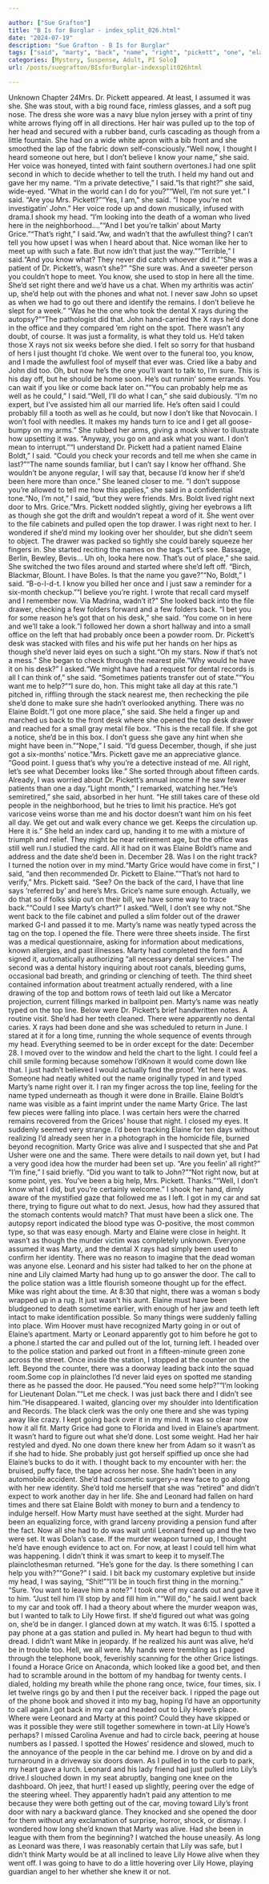 ```yaml
---

author: ["Sue Grafton"]
title: "B Is for Burglar - index_split_026.html"
date: "2024-07-19"
description: "Sue Grafton - B Is for Burglar"
tags: ["said", "marty", "back", "name", "right", "pickett", "one", "elaine", "got", "could", "file", "lily", "well", "know", "like", "pulled", "top", "sure", "want", "grice", "leonard", "though", "tell", "gave", "help"]
categories: [Mystery, Suspense, Adult, PI Solo]
url: /posts/suegrafton/BIsforBurglar-indexsplit026html

---
```



Unknown
Chapter 24Mrs. Dr. Pickett appeared. At least, I assumed it was she. She was stout, with a big round face, rimless glasses, and a soft pug nose. The dress she wore was a navy blue nylon jersey with a print of tiny white arrows flying off in all directions. Her hair was pulled up to the top of her head and secured with a rubber band, curls cascading as though from a little fountain. She had on a wide white apron with a bib front and she smoothed the lap of the fabric down self-consciously.“Well now, I thought I heard someone out here, but I don’t believe I know your name,” she said. Her voice was honeyed, tinted with faint southern overtones.I had one split second in which to decide whether to tell the truth. I held my hand out and gave her my name. “I’m a private detective,” I said.“Is that right?” she said, wide-eyed. “What in the world can I do for you?”“Well, I’m not sure yet.” I said. “Are you Mrs. Pickett?”“Yes, I am,” she said. “I hope you’re not investigatin’ John.” Her voice rode up and down musically, infused with drama.I shook my head. “I’m looking into the death of a woman who lived here in the neighborhood....”“And I bet you’re talkin’ about Marty Grice.”“That’s right,” I said.“Aw, and wadn’t that the awfullest thing? I can’t tell you how upset I was when I heard about that. Nice woman like her to meet up with such a fate. But now idn’t that just the way.”“Terrible,” I said.“And you know what? They never did catch whoever did it.”“She was a patient of Dr. Pickett’s, wasn’t she?” “She sure was. And a sweeter person you couldn’t hope to meet. You know, she used to stop in here all the time. She’d set right there and we’d have us a chat. When my arthritis was actin’ up, she’d help out with the phones and what not. I never saw John so upset as when we had to go out there and identify the remains. I don’t believe he slept for a week.” “Was he the one who took the dental X rays during the autopsy?”“The pathologist did that. John hand-carried the X rays he’d done in the office and they compared ’em right on the spot. There wasn’t any doubt, of course. It was just a formality, is what they told us. He’d taken those X rays not six weeks before she died. I felt so sorry for that husband of hers I just thought I’d choke. We went over to the funeral too, you know, and I made the awfullest fool of myself that ever was. Cried like a baby and John did too. Oh, but now he’s the one you’ll want to talk to, I’m sure. This is his day off, but he should be home soon. He’s out runnin’ some errands. You can wait if you like or come back later on.”“You can probably help me as well as he could,” I said.“Well, I’ll do what I can,” she said dubiously. “I’m no expert, but I’ve assisted him all our married life. He’s often said I could probably fill a tooth as well as he could, but now I don’t like that Novocain. I won’t fool with needles. It makes my hands turn to ice and I get all goose-bumpy on my arms.” She rubbed her arms, giving a mock shiver to illustrate how upsetting it was. “Anyway, you go on and ask what you want. I don’t mean to interrupt.”“I understand Dr. Pickett had a patient named Elaine Boldt,” I said. “Could you check your records and tell me when she came in last?”“The name sounds familiar, but I can’t say I know her offhand. She wouldn’t be anyone regular, I will say that, because I’d know her if she’d been here more than once.” She leaned closer to me. “I don’t suppose you’re allowed to tell me how this applies,” she said in a confidential tone.“No, I’m not,” I said, “but they were friends. Mrs. Boldt lived right next door to Mrs. Grice.”Mrs. Pickett nodded slightly, giving her eyebrows a lift as though she got the drift and wouldn’t repeat a word of it. She went over to the file cabinets and pulled open the top drawer. I was right next to her. I wondered if she’d mind my looking over her shoulder, but she didn’t seem to object. The drawer was packed so tightly she could barely squeeze her fingers in. She started reciting the names on the tags.“Let’s see. Bassage, Berlin, Bewley, Bevis... Uh oh, looka here now. That’s out of place,” she said. She switched the two files around and started where she’d left off. “Birch, Blackmar, Blount. I have Boles. Is that the name you gave?”“No, Boldt,” I said. “B-o-l-d-t. I know you billed her once and I just saw a reminder for a six-month checkup.”“I believe you’re right. I wrote that recall card myself and I remember now. Via Madrina, wadn’t it?” She looked back into the file drawer, checking a few folders forward and a few folders back. “I bet you for some reason he’s got that on his desk,” she said. ‘You come on in here and we’ll take a look.”I followed her down a short hallway and into a small office on the left that had probably once been a powder room. Dr. Pickett’s desk was stacked with files and his wife put her hands on her hips as though she’d never laid eyes on such a sight.“Oh my stars. Now if that’s not a mess.” She began to check through the nearest pile.“Why would he have it on his desk?” I asked.“We might have had a request for dental records is all I can think of,” she said. “Sometimes patients transfer out of state.”“You want me to help?”“I sure do, hon. This might take all day at this rate.”I pitched in, riffling through the stack nearest me, then rechecking the pile she’d done to make sure she hadn’t overlooked anything. There was no Elaine Boldt.“I got one more place,” she said. She held a finger up and marched us back to the front desk where she opened the top desk drawer and reached for a small gray metal file box. “This is the recall file. If she got a notice, she’d be in this box. I don’t guess she gave any hint when she might have been in.”“Nope,” I said. “I’d guess December, though, if she just got a six-months’ notice.”Mrs. Pickett gave me an appreciative glance. “Good point. I guess that’s why you’re a detective instead of me. All right, let’s see what December looks like.” She sorted through about fifteen cards. Already, I was worried about Dr. Pickett’s annual income if he saw fewer patients than one a day.“Light month,” I remarked, watching her.“He’s semiretired,” she said, absorbed in her hunt. “He still takes care of these old people in the neighborhood, but he tries to limit his practice. He’s got varicose veins worse than me and his doctor doesn’t want him on his feet all day. We get out and walk every chance we get. Keeps the circulation up. Here it is.” She held an index card up, handing it to me with a mixture of triumph and relief. They might be near retirement age, but the office was still well run.I studied the card. All it had on it was Elaine Boldt’s name and address and the date she’d been in. December 28. Was I on the right track? I turned the notion over in my mind.“Marty Grice would have come in first,” I said, “and then recommended Dr. Pickett to Elaine.”“That’s not hard to verify,” Mrs. Pickett said. “See? On the back of the card, I have that line says ‘referred by’ and here’s Mrs. Grice’s name sure enough. Actually, we do that so if folks skip out on their bill, we have some way to trace back.”“Could I see Marty’s chart?” I asked.“Well, I don’t see why not.”She went back to the file cabinet and pulled a slim folder out of the drawer marked G-I and passed it to me. Marty’s name was neatly typed across the tag on the top. I opened the file. There were three sheets inside. The first was a medical questionnaire, asking for information about medications, known allergies, and past illnesses. Marty had completed the form and signed it, automatically authorizing “all necessary dental services.” The second was a dental history inquiring about root canals, bleeding gums, occasional bad breath, and grinding or clenching of teeth. The third sheet contained information about treatment actually rendered, with a line drawing of the top and bottom rows of teeth laid out like a Mercator projection, current fillings marked in ballpoint pen. Marty’s name was neatly typed on the top line. Below were Dr. Pickett’s brief handwritten notes. A routine visit. She’d had her teeth cleaned. There were apparently no dental caries. X rays had been done and she was scheduled to return in June. I stared at it for a long time, running the whole sequence of events through my head. Everything seemed to be in order except for the date: December 28. I moved over to the window and held the chart to the light. I could feel a chill smile forming because somehow I’dKnown it would come down like that. I just hadn’t believed I would actually find the proof. Yet here it was. Someone had neatly whited out the name originally typed in and typed Marty’s name right over it. I ran my finger across the top line, feeling for the name typed underneath as though it were done in Braille. Elaine Boldt’s name was visible as a faint imprint under the name Marty Grice. The last few pieces were falling into place. I was certain hers were the charred remains recovered from the Grices’ house that night. I closed my eyes. It suddenly seemed very strange. I’d been tracking Elaine for ten days without realizing I’d already seen her in a photograph in the homicide file, burned beyond recognition. Marty Grice was alive and I suspected that she and Pat Usher were one and the same. There were details to nail down yet, but I had a very good idea how the murder had been set up. “Are you feelin’ all right?” “I’m fine,” I said briefly. “Did you want to talk to John?”“Not right now, but at some point, yes. You’ve been a big help, Mrs. Pickett. Thanks.”“Well, I don’t know what I did, but you’re certainly welcome.” I shook her hand, dimly aware of the mystified gaze that followed me as I left. I got in my car and sat there, trying to figure out what to do next. Jesus, how had they assured that the stomach contents would match? That must have been a slick one. The autopsy report indicated the blood type was O-positive, the most common type, so that was easy enough. Marty and Elaine were close in height. It wasn’t as though the murder victim was completely unknown. Everyone assumed it was Marty, and the dental X rays had simply been used to confirm her identity. There was no reason to imagine that the dead woman was anyone else. Leonard and his sister had talked to her on the phone at nine and Lily claimed Marty had hung up to go answer the door. The call to the police station was a little flourish someone thought up for the effect. Mike was right about the time. At 8:30 that night, there was a woman s body wrapped up in a rug. It just wasn’t his aunt. Elaine must have been bludgeoned to death sometime earlier, with enough of her jaw and teeth left intact to make identification possible. So many things were suddenly falling into place. Wim Hoover must have recognized Marty going in or out of Elaine’s apartment. Marty or Leonard apparently got to him before he got to a phone.I started the car and pulled out of the lot, turning left. I headed over to the police station and parked out front in a fifteen-minute green zone across the street. Once inside the station, I stopped at the counter on the left. Beyond the counter, there was a doorway leading back into the squad room.Some cop in plainclothes I’d never laid eyes on spotted me standing there as he passed the door. He paused.“You need some help?”“I’m looking for Lieutenant Dolan.”“Let me check. I was just back there and I didn’t see him.”He disappeared. I waited, glancing over my shoulder into Identification and Records. The black clerk was the only one there and she was typing away like crazy. I kept going back over it in my mind. It was so clear now how it all fit. Marty Grice had gone to Florida and lived in Elaine’s apartment. It wasn’t hard to figure out what she’d done. Lost some weight. Had her hair restyled and dyed. No one down there knew her from Adam so it wasn’t as if she had to hide. She probably just got herself spiffied up once she had Elaine’s bucks to do it with. I thought back to my encounter with her: the bruised, puffy face, the tape across her nose. She hadn’t been in any automobile accident. She’d had cosmetic surgery-a new face to go along with her new identity. She’d told me herself that she was “retired” and didn’t expect to work another day in her life. She and Leonard had fallen on hard times and there sat Elaine Boldt with money to burn and a tendency to indulge herself. How Marty must have seethed at the sight. Murder had been an equalizing force, with grand larceny providing a pension fund after the fact. Now all she had to do was wait until Leonard freed up and the two were set. It was Dolan’s case. If the murder weapon turned up, I thought he’d have enough evidence to act on. For now, at least I could tell him what was happening. I didn’t think it was smart to keep it to myself.The plainclothesman returned. “He’s gone for the day. Is there something I can help you with?”“Gone?” I said. I bit back my customary expletive but inside my head, I was saying, “Shit!”“I’ll be in touch first thing in the morning.” “Sure. You want to leave him a note?” I took one of my cards out and gave it to him. “Just tell him I’ll stop by and fill him in.”“Will do,” he said.I went back to my car and took off. I had a theory about where the murder weapon was, but I wanted to talk to Lily Howe first. If she’d figured out what was going on, she’d be in danger. I glanced down at my watch. It was 6:15. I spotted a pay phone at a gas station and pulled in. My heart had begun to thud with dread. I didn’t want Mike in jeopardy. If he realized his aunt was alive, he’d be in trouble too. Hell, we all were. My hands were trembling as I paged through the telephone book, feverishly scanning for the other Grice listings. I found a Horace Grice on Anaconda, which looked like a good bet, and then had to scramble around in the bottom of my handbag for twenty cents. I dialed, holding my breath while the phone rang once, twice, four times, six. I let twelve rings go by and then I put the receiver back. I ripped the page out of the phone book and shoved it into my bag, hoping I’d have an opportunity to call again.I got back in my car and headed out to Lily Howe’s place. Where were Leonard and Marty at this point? Could they have skipped or was it possible they were still together somewhere in town-at Lily Howe’s perhaps? I missed Carolina Avenue and had to circle back, peering at house numbers as I passed. I spotted the Howes’ residence and slowed, much to the annoyance of the people in the car behind me. I drove on by and did a turnaround in a driveway six doors down. As I pulled in to the curb to park, my heart gave a lurch. Leonard and his lady friend had just pulled into Lily’s drive.I slouched down in my seat abruptly, banging one knee on the dashboard. Oh jeez, that hurt! I eased up slightly, peering over the edge of the steering wheel. They apparently hadn’t paid any attention to me because they were both getting out of the car, moving toward Lily’s front door with nary a backward glance. They knocked and she opened the door for them without any exclamation of surprise, horror, shock, or dismay. I wondered how long she’d known that Marty was alive. Had she been in league with them from the beginning? I watched the house uneasily. As long as Leonard was there, I was reasonably certain that Lily was safe, but I didn’t think Marty would be at all inclined to leave Lily Howe alive when they went off. I was going to have to do a little hovering over Lily Howe, playing guardian angel to her whether she knew it or not.
